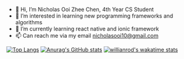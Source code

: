 - 👋 Hi, I’m Nicholas Ooi Zhee Chen, 4th Year CS Student
- 👀 I’m interested in learning new programming frameworks and algorithms
- 🌱 I’m currently learning react native and ionic framework
- 📫 Can reach me via my email nicholasooi10@gmail.com

[![Top Langs](https://github-readme-stats.vercel.app/api/top-langs/?username=nickyui99)](https://github.com/anuraghazra/github-readme-stats)
[![Anurag's GitHub stats](https://github-readme-stats.vercel.app/api?username=nickyui99)](https://github.com/anuraghazra/github-readme-stats)
[![willianrod's wakatime stats](https://github-readme-stats.vercel.app/api/wakatime?username=@490d5096-ca43-4a7c-9cec-c70f530edb33)](https://github.com/anuraghazra/github-readme-stats)

<!---
nickyui99/nickyui99 is a ✨ special ✨ repository because its `README.md` (this file) appears on your GitHub profile.
You can click the Preview link to take a look at your changes.
--->

